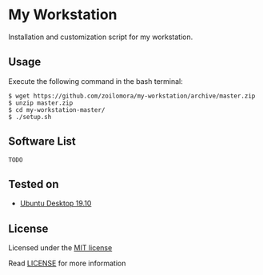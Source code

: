 # My Workstation
Installation and customization script for my workstation.

## Usage
Execute the following command in the bash terminal:

    $ wget https://github.com/zoilomora/my-workstation/archive/master.zip
    $ unzip master.zip
    $ cd my-workstation-master/
    $ ./setup.sh

## Software List

    TODO

## Tested on
- [Ubuntu Desktop 19.10](http://releases.ubuntu.com/19.10/ubuntu-19.10-desktop-amd64.iso)

## License
Licensed under the [MIT license](http://opensource.org/licenses/MIT)

Read [LICENSE](LICENSE) for more information
